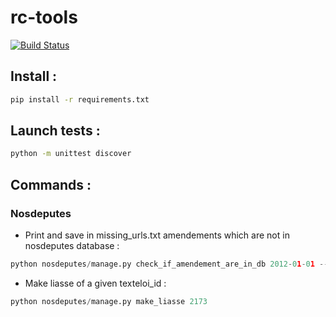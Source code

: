 # rc-tools

[![Build Status](https://travis-ci.org/fmassot/rc-tools.svg)](https://travis-ci.org/fmassot/rc-tools)

## Install :
```bash
pip install -r requirements.txt
```

## Launch tests :

```bash
python -m unittest discover
```

## Commands :


### Nosdeputes

 * Print and save in missing_urls.txt amendements which are not in nosdeputes database :

```python
python nosdeputes/manage.py check_if_amendement_are_in_db 2012-01-01 --end-date 2015-01-01
```

 * Make liasse of a given texteloi_id : 

```python
python nosdeputes/manage.py make_liasse 2173
```
